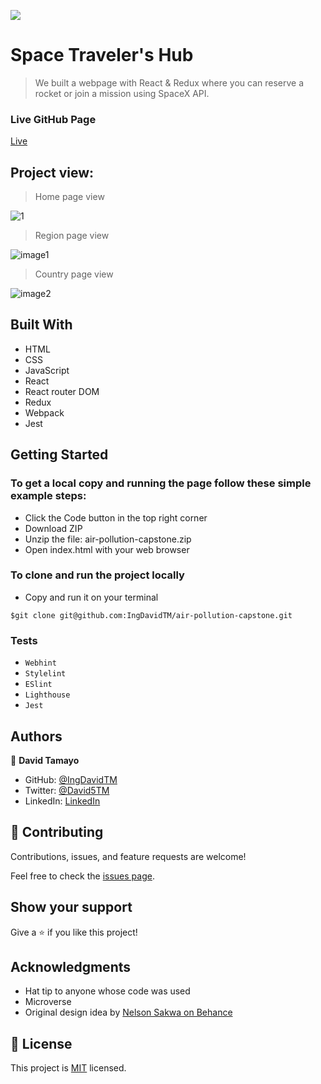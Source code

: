 ![](https://img.shields.io/badge/Microverse-blueviolet)

# Space Traveler's Hub

> We built a webpage with React & Redux where you can reserve a rocket or join a mission using SpaceX API.

### Live GitHub Page
[Live](https://stupendous-tarsier-fe9166.netlify.app/)

## Project view:
> Home page view

![1](https://user-images.githubusercontent.com/105117832/203475084-ae865d78-05a3-4948-ab27-cf2553d5f5f9.jpg)


> Region page view

![image1](https://user-images.githubusercontent.com/105117832/203475223-5ad098c0-fe47-4b81-8ba9-340490e06f7b.jpeg)


> Country page view

![image2](https://user-images.githubusercontent.com/105117832/203475325-928e955e-37be-4959-8230-b9e69ee1a7d7.jpeg)


## Built With

- HTML
- CSS
- JavaScript
- React
- React router DOM
- Redux
- Webpack
- Jest

## Getting Started

### To get a local copy and running the page follow these simple example steps:
- Click the Code button in the top right corner
- Download ZIP
- Unzip the file: air-pollution-capstone.zip
- Open index.html with your web browser
### To clone and run the project locally
- Copy and run it on your terminal
```
$git clone git@github.com:IngDavidTM/air-pollution-capstone.git
```

### Tests
- `Webhint`
- `Stylelint`
- `ESlint`
- `Lighthouse`
- `Jest`

## Authors

👤 **David Tamayo**

- GitHub: [@IngDavidTM](https://github.com/IngDavidTM)
- Twitter: [@David5TM](https://twitter.com/David5TM)
- LinkedIn: [LinkedIn](https://www.linkedin.com/in/ing-david-tamayo)


## 🤝 Contributing

Contributions, issues, and feature requests are welcome!

Feel free to check the [issues page](../../issues/).

## Show your support

Give a ⭐️ if you like this project!

## Acknowledgments

- Hat tip to anyone whose code was used
- Microverse
- Original design idea by [Nelson Sakwa on Behance](https://www.behance.net/sakwadesignstudio)

## 📝 License

This project is [MIT](./LICENSE) licensed.
